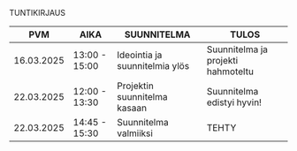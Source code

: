 TUNTIKIRJAUS


| PVM       | AIKA      | SUUNNITELMA                    | TULOS                  |
|-----------|-----------|--------------------------------|------------------------|
|16.03.2025 | 13:00 - 15:00 | Ideointia ja suunnitelmia ylös | Suunnitelma ja projekti hahmoteltu |
|22.03.2025| 12:00 - 13:30          | Projektin suunnitelma kasaan   |  Suunnitelma edistyi hyvin! 
|22.03.2025 | 14:45 - 15:30  | Suunnitelma valmiiksi| TEHTY                                   |
